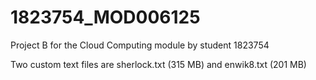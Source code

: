 # 1823754_MOD006125
Project B for the Cloud Computing module by student 1823754

Two custom text files are sherlock.txt (315 MB) and enwik8.txt (201 MB)
